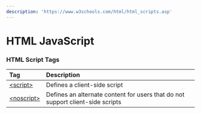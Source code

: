 ```yaml
---
description: 'https://www.w3schools.com/html/html_scripts.asp'
---
```


# HTML JavaScript



### HTML Script Tags

| Tag | Description |
| :--- | :--- |
| [&lt;script&gt;](https://www.w3schools.com/tags/tag_script.asp) | Defines a client-side script |
| [&lt;noscript&gt;](https://www.w3schools.com/tags/tag_noscript.asp) | Defines an alternate content for users that do not support client-side scripts |

